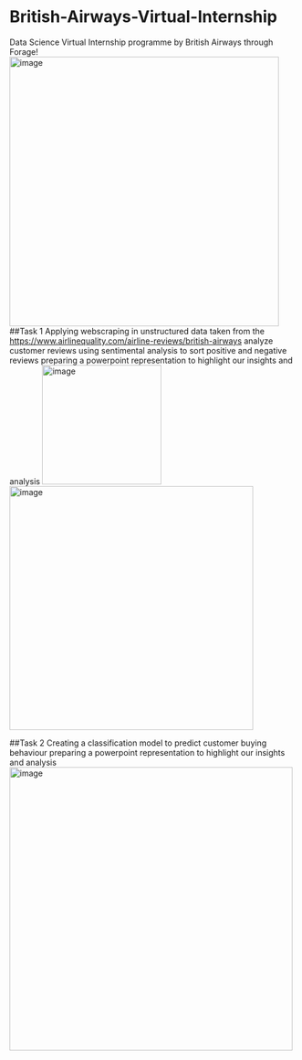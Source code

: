 # British-Airways-Virtual-Internship
Data Science Virtual Internship programme by British Airways through Forage!
<img width="472" alt="image" src="https://github.com/DDDDNNNNNThanh/British-Airways-Virtual-Internship/assets/110702728/589df12f-0ee3-4d20-af4a-f08b2a5e2ae2">
##Task 1
Applying webscraping in unstructured data taken from the https://www.airlinequality.com/airline-reviews/british-airways
analyze customer reviews using sentimental analysis to sort positive and negative reviews
preparing a powerpoint representation to highlight our insights and analysis
<img width="209" alt="image" src="https://github.com/DDDDNNNNNThanh/British-Airways-Virtual-Internship/assets/110702728/92ef2c06-d9ea-467e-87f9-942b19e69a60">
<img width="427" alt="image" src="https://github.com/DDDDNNNNNThanh/British-Airways-Virtual-Internship/assets/110702728/d2638d67-5fa2-4623-a652-90e7ce083793">


##Task 2
Creating a classification model to predict customer buying behaviour preparing a powerpoint representation to highlight our insights and analysis
<img width="496" alt="image" src="https://github.com/DDDDNNNNNThanh/British-Airways-Virtual-Internship/assets/110702728/bcd9ff93-8df0-4468-ac77-ef065780cb6a">

